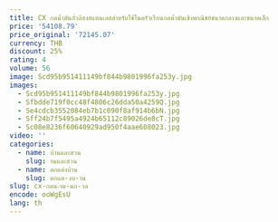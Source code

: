 ```yaml
---
title: CX กดน้ำมันถั่วลิสงสแตนเลสสำหรับใช้ในครัวเรือนกดน้ำมันเชิงพาณิชย์ขนาดกลางและขนาดเล็ก
price: '54108.79'
price_original: '72145.07'
currency: THB
discount: 25%
rating: 4
volume: 56
image: Scd95b951411149bf844b9801996fa253y.jpg
images:
  - Scd95b951411149bf844b9801996fa253y.jpg
  - Sfbdde719f0cc48f4806c26dda50a4259Q.jpg
  - Se4cdcb3552084eb7b1c090f8af914b6bN.jpg
  - Sff24b7f5495a4924b65112c89026de8cT.jpg
  - Sc08e8236f60640929ad950f4aae608023.jpg
video: ''
categories:
  - name: บ้านและสวน
    slug: านและสวน
  - name: ตกแต่งบ้าน
    slug: ตกแต-งบ-าน
slug: cx-กดน-ำม-นถ-วล
encode: ooWgEsU
lang: th
---
```

  